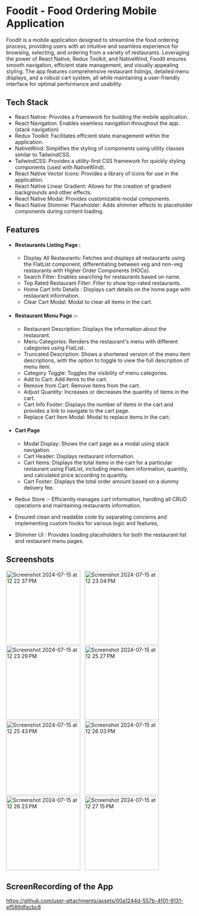 # Foodit - Food Ordering Mobile Application

Foodit is a mobile application designed to streamline the food ordering process, providing users with an intuitive and seamless experience for browsing, selecting, and ordering from a variety of restaurants. Leveraging the power of React Native, Redux Toolkit, and NativeWind, Foodit ensures smooth navigation, efficient state management, and visually appealing styling. The app features comprehensive restaurant listings, detailed menu displays, and a robust cart system, all while maintaining a user-friendly interface for optimal performance and usability.

## Tech Stack

- React Native: Provides a framework for building the mobile application.
- React Navigation: Enables seamless navigation throughout the app. (stack navigation)
- Redux Toolkit: Facilitates efficient state management within the application.
- NativeWind: Simplifies the styling of components using utility classes similar to TailwindCSS.
- TailwindCSS: Provides a utility-first CSS framework for quickly styling components (used with NativeWind).
- React Native Vector Icons: Provides a library of icons for use in the application.
- React Native Linear Gradient: Allows for the creation of gradient backgrounds and other effects.
- React Native Modal: Provides customizable modal components.
- React Native Shimmer Placeholder: Adds shimmer effects to placeholder components during content loading.

## Features

- #### Restaurants Listing Page :

  - Display All Restaurants: Fetches and displays all restaurants using the FlatList component, differentiating between veg and non-veg restaurants with Higher Order Components (HOCs).
  - Search Filter: Enables searching for restaurants based on name.
  - Top Rated Restaurant Filter: Filter to show top-rated restaurants.
  - Home Cart Info Details : Displays cart details on the home page with restaurant information.
  - Clear Cart Modal: Modal to clear all items in the cart.

- #### Restaurant Menu Page :-

  - Restaurant Description: Displays the information about the restaurant.
  - Menu Categories: Renders the restaurant's menu with different categories using FlatList.
  - Truncated Description: Shows a shortened version of the menu item descriptions, with the option to toggle to view the full description of menu item.
  - Category Toggle: Toggles the visibility of menu categories.
  - Add to Cart: Add items to the cart.
  - Remove from Cart: Remove items from the cart.
  - Adjust Quantity: Increases or decreases the quantity of items in the cart.
  - Cart Info Footer: Displays the number of items in the cart and provides a link to navigate to the cart page.
  - Replace Cart Item Modal: Modal to replace items in the cart.

- #### Cart Page

  - Modal Display: Shows the cart page as a modal using stack navigation.
  - Cart Header: Displays restaurant information.
  - Cart Items: Displays the total items in the cart for a particular restaurant using FlatList, including menu item information, quantity, and calculated price according to quantity.
  - Cart Footer: Displays the total order amount based on a dummy delivery fee.

- Redux Store :- Efficiently manages cart information, handling all CRUD operations and maintaining restaurants information.
- Ensured clean and readable code by separating concerns and implementing custom hooks for various logic and features,
- Shimmer UI : Provides loading placeholders for both the restaurant list and restaurant menu pages.

## Screenshots

<img width="200" alt="Screenshot 2024-07-15 at 12 22 37 PM" src="https://github.com/user-attachments/assets/74d061ba-f120-4162-824c-addfd2e2d560"> &nbsp;
<img width="200" alt="Screenshot 2024-07-15 at 12 23 04 PM" src="https://github.com/user-attachments/assets/521374f3-ac7b-4b10-a686-fd413761f148"> &nbsp;
<img width="200" alt="Screenshot 2024-07-15 at 12 23 29 PM" src="https://github.com/user-attachments/assets/4f86c555-c22c-46d0-89e4-dc9fd19c7c61"> &nbsp;
<img width="200" alt="Screenshot 2024-07-15 at 12 25 27 PM" src="https://github.com/user-attachments/assets/4fccc889-497a-43b3-9351-0c58820f8d2e"> &nbsp; 
<img width="200" alt="Screenshot 2024-07-15 at 12 25 43 PM" src="https://github.com/user-attachments/assets/4010fde8-a74c-4d01-acdb-e91382dd3ca1"> &nbsp;
<img width="200" alt="Screenshot 2024-07-15 at 12 26 03 PM" src="https://github.com/user-attachments/assets/5cd3deb1-fb34-450c-bc0d-232ed4dba80c"> &nbsp;
<img width="200" alt="Screenshot 2024-07-15 at 12 26 23 PM" src="https://github.com/user-attachments/assets/3d58ff1c-9081-46f7-9f3f-915231f36cf6"> &nbsp;
<img width="200" alt="Screenshot 2024-07-15 at 12 27 15 PM" src="https://github.com/user-attachments/assets/96166f3d-d375-4636-863a-5d2dd22538c7"> &nbsp;

## ScreenRecording of the App

https://github.com/user-attachments/assets/00a1244d-557b-4f01-9131-ef589dfacbc8

